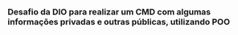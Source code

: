 ### Desafio da DIO para realizar um CMD com algumas informações privadas e outras públicas, utilizando POO
